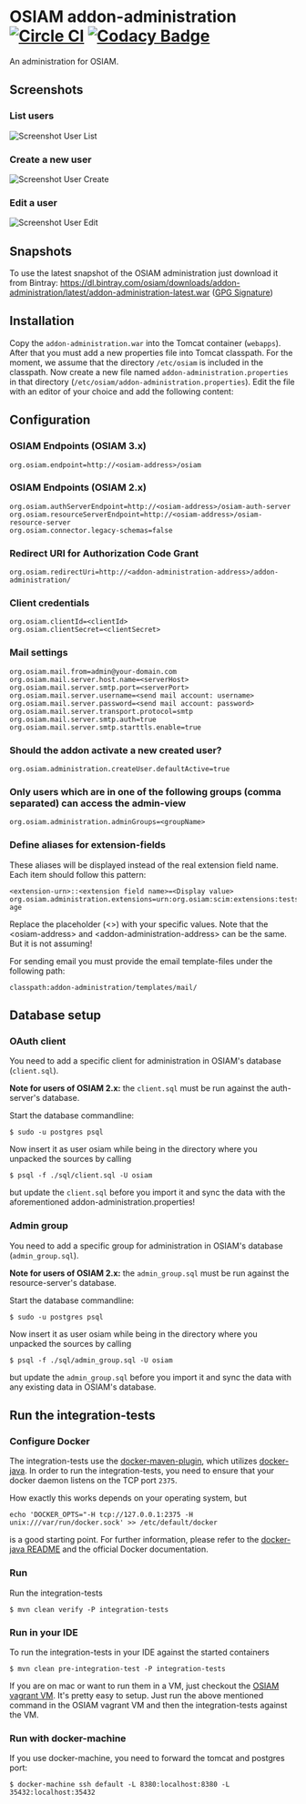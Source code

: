 # OSIAM addon-administration [![Circle CI](https://circleci.com/gh/osiam/addon-administration.svg?style=svg)](https://circleci.com/gh/osiam/addon-administration) [![Codacy Badge](https://api.codacy.com/project/badge/grade/9806775f28c74ddd80633d0a4a8e6bc3)](https://www.codacy.com/app/OSIAM/addon-administration)

An administration for OSIAM.

## Screenshots

### List users
![Screenshot User List](/docs/screenshots/user-list.png?raw=true "List users")

### Create a new user
![Screenshot User Create](/docs/screenshots/create-user.png?raw=true "Create user")

### Edit a user
![Screenshot User Edit](/docs/screenshots/edit-user.png?raw=true "Edit user")

## Snapshots

To use the latest snapshot of the OSIAM administration just download it
from Bintray:
https://dl.bintray.com/osiam/downloads/addon-administration/latest/addon-administration-latest.war
([GPG Signature](https://dl.bintray.com/osiam/downloads/addon-administration/latest/addon-administration-latest.war.asc))

## Installation

Copy the `addon-administration.war` into the Tomcat container (`webapps`). After
that you must add a new properties file into Tomcat classpath. For the moment,
we assume that the directory `/etc/osiam` is included in the classpath. Now
create a new file named `addon-administration.properties` in that directory
(`/etc/osiam/addon-administration.properties`). Edit the file with an editor of
your choice and add the following content:

## Configuration

### OSIAM Endpoints (OSIAM 3.x)
    org.osiam.endpoint=http://<osiam-address>/osiam

### OSIAM Endpoints (OSIAM 2.x)
    org.osiam.authServerEndpoint=http://<osiam-address>/osiam-auth-server
    org.osiam.resourceServerEndpoint=http://<osiam-address>/osiam-resource-server
    org.osiam.connector.legacy-schemas=false

### Redirect URI for Authorization Code Grant
    org.osiam.redirectUri=http://<addon-administration-address>/addon-administration/

### Client credentials
    org.osiam.clientId=<clientId>
    org.osiam.clientSecret=<clientSecret>

### Mail settings
    org.osiam.mail.from=admin@your-domain.com
    org.osiam.mail.server.host.name=<serverHost>
    org.osiam.mail.server.smtp.port=<serverPort>
    org.osiam.mail.server.username=<send mail account: username>
    org.osiam.mail.server.password=<send mail account: password>
    org.osiam.mail.server.transport.protocol=smtp
    org.osiam.mail.server.smtp.auth=true
    org.osiam.mail.server.smtp.starttls.enable=true

### Should the addon activate a new created user?
    org.osiam.administration.createUser.defaultActive=true

### Only users which are in one of the following groups (comma separated) can access the admin-view
    org.osiam.administration.adminGroups=<groupName>

### Define aliases for extension-fields

These aliases will be displayed instead of the real extension field name. Each
item should follow this pattern:

    <extension-urn>::<extension field name>=<Display value>
    org.osiam.administration.extensions=urn:org.osiam:scim:extensions:tests::age=Your age

Replace the placeholder (&lt;&gt;) with your specific values. Note that the
&lt;osiam-address&gt; and &lt;addon-administration-address&gt; can be the same.
But it is not assuming!

For sending email you must provide the email template-files under the following
path:

    classpath:addon-administration/templates/mail/

## Database setup

### OAuth client

You need to add a specific client for administration in OSIAM's database
(`client.sql`).

**Note for users of OSIAM 2.x:** the `client.sql` must be run against the
auth-server's database.

Start the database commandline:

    $ sudo -u postgres psql

Now insert it as user osiam while being in the directory where you unpacked
the sources by calling

    $ psql -f ./sql/client.sql -U osiam

but update the `client.sql` before you import it and sync the data with the
aforementioned addon-administration.properties!

### Admin group

You need to add a specific group for administration in OSIAM's database
(`admin_group.sql`).

**Note for users of OSIAM 2.x:** the `admin_group.sql` must be run against the
resource-server's database.

Start the database commandline:

    $ sudo -u postgres psql

Now insert it as user osiam while being in the directory where you unpacked
the sources by calling

    $ psql -f ./sql/admin_group.sql -U osiam

but update the `admin_group.sql` before you import it and sync the data with
any existing data in OSIAM's database.

## Run the integration-tests

### Configure Docker

The integration-tests use the [docker-maven-plugin](https://github.com/alexec/docker-maven-plugin),
which utilizes [docker-java](https://github.com/docker-java/docker-java).
In order to run the integration-tests, you need to ensure that your docker daemon
listens on the TCP port `2375`.

How exactly this works depends on your operating system, but

    echo 'DOCKER_OPTS="-H tcp://127.0.0.1:2375 -H unix:///var/run/docker.sock' >> /etc/default/docker

is a good starting point. For further information, please refer to  the
[docker-java README](https://github.com/docker-java/docker-java#build-with-maven)
and the official Docker documentation.

### Run

Run the integration-tests

    $ mvn clean verify -P integration-tests

### Run in your IDE

To run the integration-tests in your IDE against the started containers

    $ mvn clean pre-integration-test -P integration-tests

If you are on mac or want to run them in a VM, just checkout the
[OSIAM vagrant VM](https://github.com/osiam/vagrant). It's pretty easy to setup.
Just run the above mentioned command in the OSIAM vagrant VM and then the
integration-tests against the VM.

### Run with docker-machine

If you use docker-machine, you need to forward the tomcat and postgres port:

    $ docker-machine ssh default -L 8380:localhost:8380 -L 35432:localhost:35432
